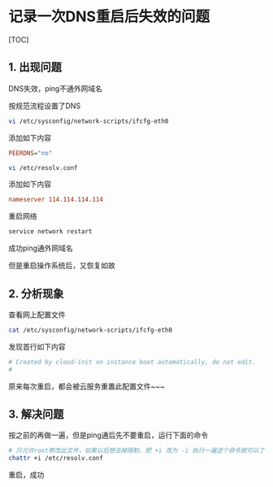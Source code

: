 # 记录一次DNS重启后失效的问题

[TOC]

## 1. 出现问题

DNS失效，ping不通外网域名

按规范流程设置了DNS

```sh
vi /etc/sysconfig/network-scripts/ifcfg-eth0
```

添加如下内容

```ini
PEERDNS="no"
```

```sh
vi /etc/resolv.conf
```

添加如下内容

```ini
nameserver 114.114.114.114
```

重启网络

```sh
service network restart
```

成功ping通外网域名

但是重启操作系统后，又恢复如故

## 2. 分析现象

查看网上配置文件

```sh
cat /etc/sysconfig/network-scripts/ifcfg-eth0
```

发现首行如下内容

```ini
# Created by cloud-init on instance boot automatically, do not edit.
#
```

原来每次重启，都会被云服务重置此配置文件~~~

## 3. 解决问题

按之前的再做一遍，但是ping通后先不要重启，运行下面的命令

```sh
# 只允许root修改此文件，如果以后想去掉限制，把 +i 改为 -i 执行一遍这个命令就可以了
chattr +i /etc/resolv.conf
```

重启，成功
